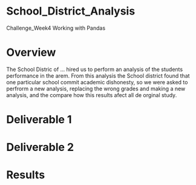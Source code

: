 # School_District_Analysis
Challenge_Week4 Working with Pandas
# Overview
The School Distric of ... hired us to perform an analysis of the students performance in the arem. From this analysis the School district found that one particular school commit academic dishonesty, so we were asked to perfrorm a new analysis, replacing the wrong grades and making a new analysis, and the compare how this results afect all de orginal study.

# Deliverable 1

# Deliverable 2 

# Results

